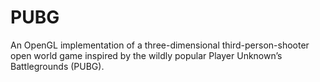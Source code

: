 # PUBG
An OpenGL implementation of a three-dimensional third-person-shooter open world game inspired by the wildly popular Player Unknown’s Battlegrounds (PUBG).
